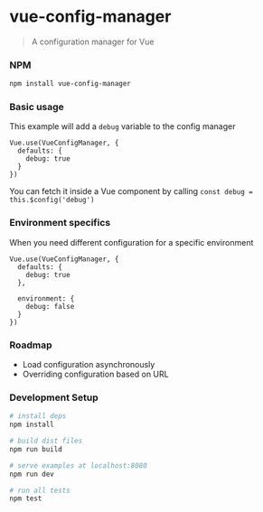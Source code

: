 # vue-config-manager
> A configuration manager for Vue

### NPM
``` bash
npm install vue-config-manager
```

### Basic usage

This example will add a `debug` variable to the config manager

``` jasvascript
Vue.use(VueConfigManager, {
  defaults: {
    debug: true
  }
})
```

You can fetch it inside a Vue component by calling `const debug = this.$config('debug')`

### Environment specifics

When you need different configuration for a specific environment

``` jasvascript
Vue.use(VueConfigManager, {
  defaults: {
    debug: true
  },

  environment: {
    debug: false
  }
})
```

### Roadmap
- Load configuration asynchronously
- Overriding configuration based on URL

### Development Setup

``` bash
# install deps
npm install

# build dist files
npm run build

# serve examples at localhost:8080
npm run dev

# run all tests
npm test
```
